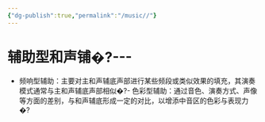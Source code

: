 ```yaml
---
{"dg-publish":true,"permalink":"/music//"}
---
```


# 辅助型和声铺�?---
- 频响型辅助：主要对主和声辅底声部进行某些频段或类似效果的填充，其演奏模式通常与主和声辅底声部相似�?- 色彩型辅助：通过音色、演奏方式、声像等方面的差别，与和声辅底形成一定的对比，以增添中音区的色彩与表现力�?
